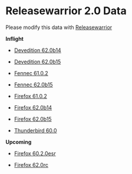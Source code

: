 

Releasewarrior 2.0 Data
=======================

Please modify this data with [Releasewarrior](https://github.com/mozilla-releng/releasewarrior-2.0)

**Inflight**

* [Devedition 62.0b14](/inflight/devedition/devedition-devedition-62.0b14.md)

* [Devedition 62.0b15](/inflight/devedition/devedition-devedition-62.0b15.md)

* [Fennec 61.0.2](/inflight/fennec/fennec-release-61.0.2.md)

* [Fennec 62.0b15](/inflight/fennec/fennec-beta-62.0b15.md)

* [Firefox 61.0.2](/inflight/firefox/firefox-release-61.0.2.md)

* [Firefox 62.0b14](/inflight/firefox/firefox-beta-62.0b14.md)

* [Firefox 62.0b15](/inflight/firefox/firefox-beta-62.0b15.md)

* [Thunderbird 60.0](/inflight/thunderbird/thunderbird-release-60.0.md)

**Upcoming**

* [Firefox 60.2.0esr](/upcoming/firefox/firefox-esr60-60.2.0esr.md)

* [Firefox 62.0rc](/upcoming/firefox/firefox-release-rc-62.0rc.md)

